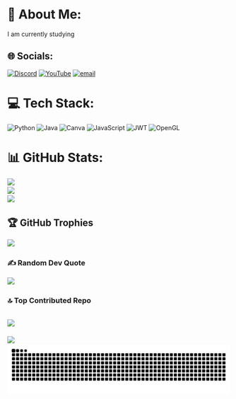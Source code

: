 # 💫 About Me:
I am currently studying


## 🌐 Socials:
[![Discord](https://img.shields.io/badge/Discord-%237289DA.svg?logo=discord&logoColor=white)](https://discord.gg/https://discord.com/invite/EZMSzeXZX4) [![YouTube](https://img.shields.io/badge/YouTube-%23FF0000.svg?logo=YouTube&logoColor=white)](https://youtube.com/@@gooblicraft7217) [![email](https://img.shields.io/badge/Email-D14836?logo=gmail&logoColor=white)](mailto:24crafter05@gmail.com) 

# 💻 Tech Stack:
![Python](https://img.shields.io/badge/python-3670A0?style=for-the-badge&logo=python&logoColor=ffdd54) ![Java](https://img.shields.io/badge/java-%23ED8B00.svg?style=for-the-badge&logo=openjdk&logoColor=white) ![Canva](https://img.shields.io/badge/Canva-%2300C4CC.svg?style=for-the-badge&logo=Canva&logoColor=white) ![JavaScript](https://img.shields.io/badge/javascript-%23323330.svg?style=for-the-badge&logo=javascript&logoColor=%23F7DF1E) ![JWT](https://img.shields.io/badge/JWT-black?style=for-the-badge&logo=JSON%20web%20tokens) ![OpenGL](https://img.shields.io/badge/OpenGL-%23FFFFFF.svg?style=for-the-badge&logo=opengl)
# 📊 GitHub Stats:
![](https://github-readme-stats.vercel.app/api?username=gooblicraft&theme=dark&hide_border=false&include_all_commits=false&count_private=false)<br/>
![](https://nirzak-streak-stats.vercel.app/?user=gooblicraft&theme=dark&hide_border=false)<br/>
![](https://github-readme-stats.vercel.app/api/top-langs/?username=gooblicraft&theme=dark&hide_border=false&include_all_commits=false&count_private=false&layout=compact)

## 🏆 GitHub Trophies
![](https://github-profile-trophy.vercel.app/?username=gooblicraft&theme=radical&no-frame=false&no-bg=true&margin-w=4)

### ✍️ Random Dev Quote
![](https://quotes-github-readme.vercel.app/api?type=horizontal&theme=radical)

### 🔝 Top Contributed Repo
![](https://github-contributor-stats.vercel.app/api?username=gooblicraft&limit=5&theme=dark&combine_all_yearly_contributions=true)
---
[![](https://visitcount.itsvg.in/api?id=gooblicraft&icon=0&color=3)](https://visitcount.itsvg.in)
<picture>
  <source media="(prefers-color-scheme: dark)" srcset="https://raw.githubusercontent.com/gooblicraft/gooblicraft/output/github-snake-dark.svg" />
  <source media="(prefers-color-scheme: light)" srcset="https://raw.githubusercontent.com/gooblicraft/gooblicraft/output/github-snake.svg" />
  <img alt="github-snake" src="https://raw.githubusercontent.com/gooblicraft/gooblicraft/output/github-snake.svg" />
</picture>
